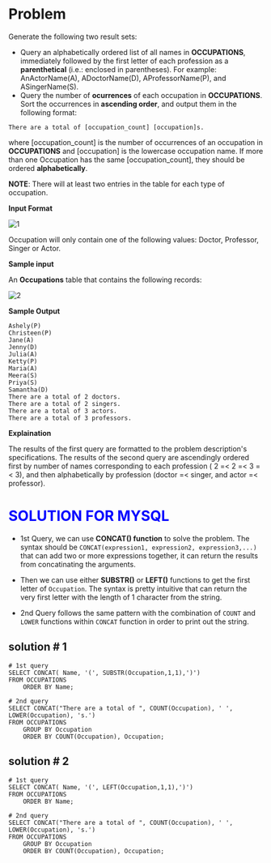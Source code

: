 # Problem

Generate the following two result sets:

* Query an alphabetically ordered list of all names in **OCCUPATIONS**, immediately followed by the first letter of each profession as a **parenthetical** (i.e.: enclosed in parentheses). For example: AnActorName(A), ADoctorName(D), AProfessorName(P), and ASingerName(S).
* Query the number of **ocurrences** of each occupation in **OCCUPATIONS**. Sort the occurrences in **ascending order**, and output them in the following format:

```
There are a total of [occupation_count] [occupation]s.
```

where [occupation_count] is the number of occurrences of an occupation in **OCCUPATIONS** and [occupation] is the lowercase occupation name. If more than one Occupation has the same [occupation_count], they should be ordered **alphabetically**.

**NOTE**: There will at least two entries in the table for each type of occupation.

**Input Format**

![1](https://user-images.githubusercontent.com/70767722/121921851-65b8b100-cd07-11eb-9f03-1e623611b5a4.png)

Occupation will only contain one of the following values: Doctor, Professor, Singer or Actor.

**Sample input**

An **Occupations** table that contains the following records:

![2](https://user-images.githubusercontent.com/70767722/121921877-6b15fb80-cd07-11eb-8740-774ebcb9b26d.png)

**Sample Output**

```
Ashely(P)
Christeen(P)
Jane(A)
Jenny(D)
Julia(A)
Ketty(P)
Maria(A)
Meera(S)
Priya(S)
Samantha(D)
There are a total of 2 doctors.
There are a total of 2 singers.
There are a total of 3 actors.
There are a total of 3 professors.
```

**Explaination**

The results of the first query are formatted to the problem description's specifications.
The results of the second query are ascendingly ordered first by number of names corresponding to each profession ( 2 =< 2 =< 3 =< 3), and then alphabetically by profession (doctor =< singer, and actor =< professor).

# <span style="color:blue">SOLUTION FOR MYSQL
</span>

- 1st Query, we can use **CONCAT() function** to solve the problem. The syntax should be `CONCAT(expression1, expression2, expression3,...)` that can add two or more expressions together, it can return the results from concatinating the arguments.

- Then we can use either **SUBSTR()** or **LEFT()** functions to get the first letter of `Occupation`. The syntax is pretty intuitive that can return the very first letter with the length of 1 character from the string.

- 2nd Query follows the same pattern with the combination of `COUNT` and `LOWER` functions within `CONCAT` function in order to print out the string.

## solution # 1

```mysql
# 1st query
SELECT CONCAT( Name, '(', SUBSTR(Occupation,1,1),')') 
FROM OCCUPATIONS 
    ORDER BY Name;

# 2nd query
SELECT CONCAT("There are a total of ", COUNT(Occupation), ' ', LOWER(Occupation), 's.')
FROM OCCUPATIONS
    GROUP BY Occupation
    ORDER BY COUNT(Occupation), Occupation;

```

## solution # 2

```mysql
# 1st query
SELECT CONCAT( Name, '(', LEFT(Occupation,1,1),')') 
FROM OCCUPATIONS 
    ORDER BY Name;
 
# 2nd query
SELECT CONCAT("There are a total of ", COUNT(Occupation), ' ', LOWER(Occupation), 's.')
FROM OCCUPATIONS
    GROUP BY Occupation
    ORDER BY COUNT(Occupation), Occupation;

```

